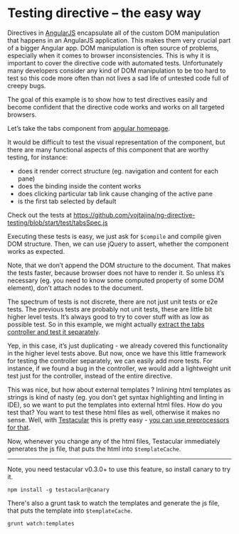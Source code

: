 # Testing directive – the easy way

Directives in [AngularJS] encapsulate all of the custom DOM manipulation that happens in an AngularJS application.
This makes them very crucial part of a bigger Angular app.
DOM manipulation is often source of problems, especially when it comes to browser inconsistencies.
This is why it is important to cover the directive code with automated tests.
Unfortunately many developers consider any kind of DOM manipulation to be too hard to test so this code more often than not lives a sad life of untested code full of creepy bugs.

The goal of this example is to show how to test directives easily and become confident that the directive code works and works on all targeted browsers.


Let’s take the tabs component from [angular homepage].

It would be difficult to test the visual representation of the component, but there are many functional aspects of this component that are worthy testing, for instance:

- does it render correct structure (eg. navigation and content for each pane)
- does the binding inside the content works
- does clicking particular tab link cause changing of the active pane
- is the first tab selected by default

Check out the tests at https://github.com/vojtajina/ng-directive-testing/blob/start/test/tabsSpec.js

Executing these tests is easy, we just ask for `$compile` and compile given DOM structure.
Then, we can use jQuery to assert, whether the component works as expected.

Note, that we don’t append the DOM structure to the document.
That makes the tests faster, because browser does not have to render it.
So unless it’s necessary (eg. you need to know some computed property of some DOM element), don’t attach nodes to the document.

The spectrum of tests is not discrete, there are not just unit tests or e2e tests.
The previous tests are probably not unit tests, these are little bit higher level tests.
It’s always good to try to cover stuff with as low as possible test.
So in this example, we might actually [extract the tabs controller and test it separately](https://github.com/vojtajina/ng-directive-testing/commit/test-controller).

Yep, in this case, it’s just duplicating - we already covered this functionality in the higher level tests above.
But now, once we have this little framework for testing the controller separately, we can easily add more tests.
For instance, if we found a bug in the controller, we would add a lightweight unit test just for the controller, instead of the entire directive.

This was nice, but how about external templates ?
Inlining html templates as strings is kind of nasty (eg. you don’t get syntax highlighting and linting in IDE), so we want to put the templates into external html files.
How do you test that? You want to test these html files as well, otherwise it makes no sense.
Well, with [Testacular] this is pretty easy - [you can use preprocessors for that](https://github.com/vojtajina/ng-directive-testing/commit/use-preprocessor).

Now, whenever you change any of the html files, Testacular immediately generates the js file, that puts the html into `$templateCache`.

------

Note, you need testacular v0.3.0+ to use this feature, so install canary to try it.

    npm install -g testacular@canary


There's also a grunt task to watch the templates and generate the js file, that puts the template into `$templateCache`.

    grunt watch:templates


[AngularJS]: http://angularjs.org
[angular homepage]: http://angularjs.org/#create-components
[Testacular]: https://github.com/vojtajina/testacular
